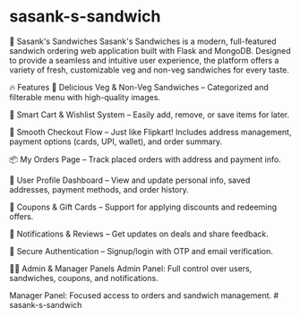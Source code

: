 ﻿# sasank-s-sandwich
🥪 Sasank's Sandwiches
Sasank's Sandwiches is a modern, full-featured sandwich ordering web application built with Flask and MongoDB. Designed to provide a seamless and intuitive user experience, the platform offers a variety of fresh, customizable veg and non-veg sandwiches for every taste.

🔥 Features
🍞 Delicious Veg & Non-Veg Sandwiches – Categorized and filterable menu with high-quality images.

🛒 Smart Cart & Wishlist System – Easily add, remove, or save items for later.

🧾 Smooth Checkout Flow – Just like Flipkart! Includes address management, payment options (cards, UPI, wallet), and order summary.

📦 My Orders Page – Track placed orders with address and payment info.

👤 User Profile Dashboard – View and update personal info, saved addresses, payment methods, and order history.

🎁 Coupons & Gift Cards – Support for applying discounts and redeeming offers.

🔔 Notifications & Reviews – Get updates on deals and share feedback.

🔐 Secure Authentication – Signup/login with OTP and email verification.

👨‍💼 Admin & Manager Panels
Admin Panel: Full control over users, sandwiches, coupons, and notifications.

Manager Panel: Focused access to orders and sandwich management.
#   s a s a n k - s - s a n d w i c h  
 